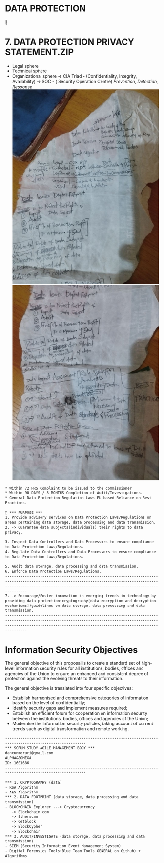 # DATA PROTECTION

🚀
# 7. DATA PROTECTION PRIVACY STATEMENT.ZIP

- Legal sphere
- Technical sphere
- Organizational sphere -> CIA Triad - (Confidentiality, Integrity, Availability)
                        -> SOC - ( Security Operation Centre)
                           *Prevention, Detection, Response*
![title](static/img/data_protection_1.jpg)
![title](static/img/data_protection_2.jpg)

```
* Within 72 HRS Complaint to be issued to the commissioner 
* Within 90 DAYS / 3 MONTHS Completion of Audit/Investigations.
* General Data Protection Regulation Laws EU based Reliance on Best Practices.

🚀 *** PURPOSE ***
1. Provide advisory services on Data Protection Laws/Regulations on areas pertaining data storage, data processing and data transmission.
2. -> Guarantee data subjects(individuals) their rights to data privacy.

3. Inspect Data Controllers and Data Processors to ensure compliance to Data Protection Laws/Regulations. 
4. Regulate Data Controllers and Data Processors to ensure compliance to Data Protection Laws/Regulations.

5. Audit data storage, data processing and data transmission.
6. Enforce Data Protection Laws/Regulations.
----------------------------------------------------------------------------------------------------------------------------------------------------------------------------------------------------------------------------
7. -> Encourage/Foster innovation in emerging trends in technology by providing data protection(cryptography[data encryption and decryption mechanisms])guidelines on data storage, data processing and data transmission.
----------------------------------------------------------------------------------------------------------------------------------------------------------------------------------------------------------------------------
```


# Information Security Objectives

The general objective of this proposal is to create a standard set of high-level information security rules for all institutions, bodies, offices and agencies of the Union to ensure an enhanced and consistent degree of protection against the evolving threats to their information.

The general objective is translated into four specific objectives:

 - Establish harmonised and comprehensive categories of information based on the level of confidentiality;
 - Identify security gaps and implement measures required;
 - Establish an efficient forum for cooperation on information security between the institutions, bodies, offices and agencies of the Union;
 - Modernise the information security policies, taking account of current trends such as digital transformation and remote working.

```   
-----------------------------------------------------------------------------------------------------------
*** SCRUM STUDY AGILE MANAGEMENT BODY ***
dancunmoruri@gmail.com 
ALPHA&&OMEGA
ID: 1601686
-----------------------------------------------------------------------------------------------------------

*** 1. CRYPTOGRAPHY (data)
- RSA Algorithm 
- AES Algorithm 
*** 2. DATA FOOTPRINT (data storage, data processing and data transmission)
- BLOCKCHAIN Explorer ---> Cryptocurrency
   -> Blockchain.com
   -> Etherscan
   -> Getblock
   -> BlockCypher
   -> Blockchair
*** 3. AUDIT/INVESTIGATE (data storage, data processing and data transmission)
- SIEM (Security Information Event Management System)
- Digital Forensics Tools(Blue Team Tools GENERAL on Github) + Algorithms
```



 
